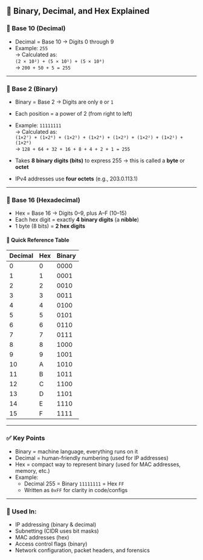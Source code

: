 ## 🔢 Binary, Decimal, and Hex Explained

### 🧮 Base 10 (Decimal)
- Decimal = Base 10 → Digits 0 through 9
- Example: `255`  
  → Calculated as:  
  `(2 × 10²) + (5 × 10¹) + (5 × 10⁰)`  
  → `200 + 50 + 5 = 255`

---

### 💾 Base 2 (Binary)
- Binary = Base 2 → Digits are only `0` or `1`
- Each position = a power of 2 (from right to left)
- Example: `11111111`  
  → Calculated as:  
  `(1×2⁷) + (1×2⁶) + (1×2⁵) + (1×2⁴) + (1×2³) + (1×2²) + (1×2¹) + (1×2⁰)`  
  → `128 + 64 + 32 + 16 + 8 + 4 + 2 + 1 = 255`

- Takes **8 binary digits (bits)** to express 255 → this is called a **byte** or **octet**
- IPv4 addresses use **four octets** (e.g., 203.0.113.1)

---

### 🔶 Base 16 (Hexadecimal)
- Hex = Base 16 → Digits 0–9, plus A–F (10–15)
- Each hex digit = exactly **4 binary digits** (a **nibble**)
- 1 byte (8 bits) = **2 hex digits**

#### 🔁 Quick Reference Table

| Decimal | Hex | Binary  |
|---------|-----|---------|
| 0       | 0   | 0000    |
| 1       | 1   | 0001    |
| 2       | 2   | 0010    |
| 3       | 3   | 0011    |
| 4       | 4   | 0100    |
| 5       | 5   | 0101    |
| 6       | 6   | 0110    |
| 7       | 7   | 0111    |
| 8       | 8   | 1000    |
| 9       | 9   | 1001    |
| 10      | A   | 1010    |
| 11      | B   | 1011    |
| 12      | C   | 1100    |
| 13      | D   | 1101    |
| 14      | E   | 1110    |
| 15      | F   | 1111    |

---

### ✅ Key Points
- Binary = machine language, everything runs on it
- Decimal = human-friendly numbering (used for IP addresses)
- Hex = compact way to represent binary (used for MAC addresses, memory, etc.)
- Example:  
  - Decimal 255 = Binary `11111111` = Hex `FF`  
  - Written as `0xFF` for clarity in code/configs

---

### 📎 Used In:
- IP addressing (binary & decimal)
- Subnetting (CIDR uses bit masks)
- MAC addresses (hex)
- Access control flags (binary)
- Network configuration, packet headers, and forensics

